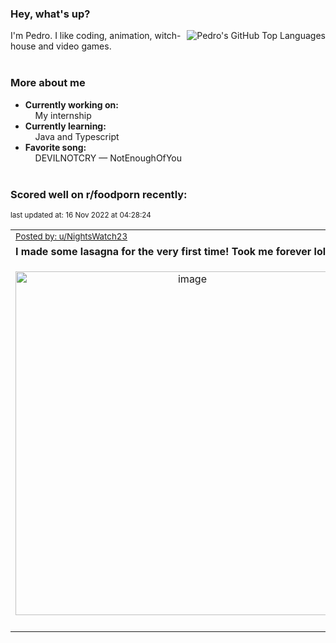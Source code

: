 ### Hey, what's up?
<img align="right" alt="Pedro's GitHub Top Languages" src="https://github-readme-stats.vercel.app/api/top-langs/?username=PedrosUsername&exclude_repo=HW2&layout=compact" />

I'm Pedro. I like coding, animation, witch-house and video games.<br><br>

### More about me
- **Currently working on:**  
&nbsp;&nbsp;&nbsp;&nbsp;My internship
- **Currently learning:**  
&nbsp;&nbsp;&nbsp;&nbsp;Java and Typescript
- **Favorite song:**  
&nbsp;&nbsp;&nbsp;&nbsp;DEVILNOTCRY — NotEnoughOfYou<br><br>

### Scored well on r/foodporn recently:

<p align="left"><sub>last updated at: 16 Nov 2022 at 04:28:24</sub></p>

|   |
| --- |
| <sub>[Posted by: u/NightsWatch23][source]</sub> |
| **I made some lasagna for the very first time! Took me forever lol** | 
|<p align="center"> <img alt="image" src="https://i.redd.it/ju8sxc34fwz91.jpg" width="550" /> </p>|
|   |

  



  
  
  
[linkedin]: https://linkedin.com/in/pedro-h-r-gomes-8a487b14a/
[gmail]: mailto:pilique11@gmail.com
[source]: https://reddit.com/r/FoodPorn/comments/yuqk81/i_made_some_lasagna_for_the_very_first_time_took/
[redditAPI]: https://www.reddit.com/dev/api/